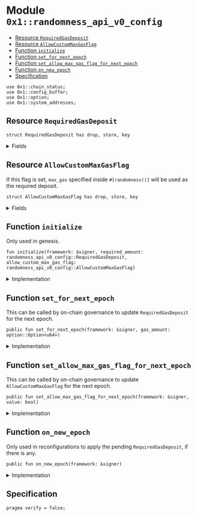 
<a id="0x1_randomness_api_v0_config"></a>

# Module `0x1::randomness_api_v0_config`



-  [Resource `RequiredGasDeposit`](#0x1_randomness_api_v0_config_RequiredGasDeposit)
-  [Resource `AllowCustomMaxGasFlag`](#0x1_randomness_api_v0_config_AllowCustomMaxGasFlag)
-  [Function `initialize`](#0x1_randomness_api_v0_config_initialize)
-  [Function `set_for_next_epoch`](#0x1_randomness_api_v0_config_set_for_next_epoch)
-  [Function `set_allow_max_gas_flag_for_next_epoch`](#0x1_randomness_api_v0_config_set_allow_max_gas_flag_for_next_epoch)
-  [Function `on_new_epoch`](#0x1_randomness_api_v0_config_on_new_epoch)
-  [Specification](#@Specification_0)


<pre><code>use 0x1::chain_status;<br/>use 0x1::config_buffer;<br/>use 0x1::option;<br/>use 0x1::system_addresses;<br/></code></pre>



<a id="0x1_randomness_api_v0_config_RequiredGasDeposit"></a>

## Resource `RequiredGasDeposit`



<pre><code>struct RequiredGasDeposit has drop, store, key<br/></code></pre>



<details>
<summary>Fields</summary>


<dl>
<dt>
<code>gas_amount: option::Option&lt;u64&gt;</code>
</dt>
<dd>

</dd>
</dl>


</details>

<a id="0x1_randomness_api_v0_config_AllowCustomMaxGasFlag"></a>

## Resource `AllowCustomMaxGasFlag`

If this flag is set, <code>max_gas</code> specified inside <code>&#35;[randomness()]</code> will be used as the required deposit.


<pre><code>struct AllowCustomMaxGasFlag has drop, store, key<br/></code></pre>



<details>
<summary>Fields</summary>


<dl>
<dt>
<code>value: bool</code>
</dt>
<dd>

</dd>
</dl>


</details>

<a id="0x1_randomness_api_v0_config_initialize"></a>

## Function `initialize`

Only used in genesis.


<pre><code>fun initialize(framework: &amp;signer, required_amount: randomness_api_v0_config::RequiredGasDeposit, allow_custom_max_gas_flag: randomness_api_v0_config::AllowCustomMaxGasFlag)<br/></code></pre>



<details>
<summary>Implementation</summary>


<pre><code>fun initialize(framework: &amp;signer, required_amount: RequiredGasDeposit, allow_custom_max_gas_flag: AllowCustomMaxGasFlag) &#123;<br/>    system_addresses::assert_aptos_framework(framework);<br/>    chain_status::assert_genesis();<br/>    move_to(framework, required_amount);<br/>    move_to(framework, allow_custom_max_gas_flag);<br/>&#125;<br/></code></pre>



</details>

<a id="0x1_randomness_api_v0_config_set_for_next_epoch"></a>

## Function `set_for_next_epoch`

This can be called by on-chain governance to update <code>RequiredGasDeposit</code> for the next epoch.


<pre><code>public fun set_for_next_epoch(framework: &amp;signer, gas_amount: option::Option&lt;u64&gt;)<br/></code></pre>



<details>
<summary>Implementation</summary>


<pre><code>public fun set_for_next_epoch(framework: &amp;signer, gas_amount: Option&lt;u64&gt;) &#123;<br/>    system_addresses::assert_aptos_framework(framework);<br/>    config_buffer::upsert(RequiredGasDeposit &#123; gas_amount &#125;);<br/>&#125;<br/></code></pre>



</details>

<a id="0x1_randomness_api_v0_config_set_allow_max_gas_flag_for_next_epoch"></a>

## Function `set_allow_max_gas_flag_for_next_epoch`

This can be called by on-chain governance to update <code>AllowCustomMaxGasFlag</code> for the next epoch.


<pre><code>public fun set_allow_max_gas_flag_for_next_epoch(framework: &amp;signer, value: bool)<br/></code></pre>



<details>
<summary>Implementation</summary>


<pre><code>public fun set_allow_max_gas_flag_for_next_epoch(framework: &amp;signer, value: bool) &#123;<br/>    system_addresses::assert_aptos_framework(framework);<br/>    config_buffer::upsert(AllowCustomMaxGasFlag &#123; value &#125; );<br/>&#125;<br/></code></pre>



</details>

<a id="0x1_randomness_api_v0_config_on_new_epoch"></a>

## Function `on_new_epoch`

Only used in reconfigurations to apply the pending <code>RequiredGasDeposit</code>, if there is any.


<pre><code>public fun on_new_epoch(framework: &amp;signer)<br/></code></pre>



<details>
<summary>Implementation</summary>


<pre><code>public fun on_new_epoch(framework: &amp;signer) acquires RequiredGasDeposit, AllowCustomMaxGasFlag &#123;<br/>    system_addresses::assert_aptos_framework(framework);<br/>    if (config_buffer::does_exist&lt;RequiredGasDeposit&gt;()) &#123;<br/>        let new_config &#61; config_buffer::extract&lt;RequiredGasDeposit&gt;();<br/>        if (exists&lt;RequiredGasDeposit&gt;(@aptos_framework)) &#123;<br/>            &#42;borrow_global_mut&lt;RequiredGasDeposit&gt;(@aptos_framework) &#61; new_config;<br/>        &#125; else &#123;<br/>            move_to(framework, new_config);<br/>        &#125;<br/>    &#125;;<br/>    if (config_buffer::does_exist&lt;AllowCustomMaxGasFlag&gt;()) &#123;<br/>        let new_config &#61; config_buffer::extract&lt;AllowCustomMaxGasFlag&gt;();<br/>        if (exists&lt;AllowCustomMaxGasFlag&gt;(@aptos_framework)) &#123;<br/>            &#42;borrow_global_mut&lt;AllowCustomMaxGasFlag&gt;(@aptos_framework) &#61; new_config;<br/>        &#125; else &#123;<br/>            move_to(framework, new_config);<br/>        &#125;<br/>    &#125;<br/>&#125;<br/></code></pre>



</details>

<a id="@Specification_0"></a>

## Specification



<pre><code>pragma verify &#61; false;<br/></code></pre>


[move-book]: https://aptos.dev/move/book/SUMMARY
